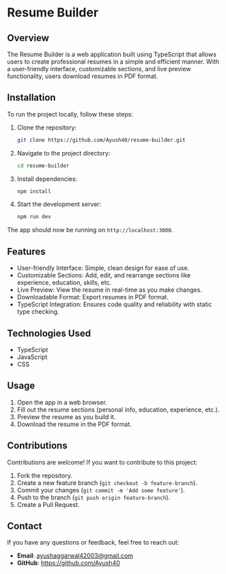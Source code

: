 # Resume Builder

## Overview
The Resume Builder is a web application built using TypeScript that allows users to create professional resumes in a simple and efficient manner. With a user-friendly interface, customizable sections, and live preview functionality, users download resumes in PDF format.

## Installation
To run the project locally, follow these steps:

1. Clone the repository:
   ```bash
   git clone https://github.com/Ayush40/resume-builder.git
   ```

2. Navigate to the project directory:
   ```bash
   cd resume-builder
   ```

3. Install dependencies:
   ```bash
   npm install
   ```

4. Start the development server:
   ```bash
   npm run dev
   ```
The app should now be running on `http://localhost:3000`.


## Features
- User-friendly Interface: Simple, clean design for ease of use.
- Customizable Sections: Add, edit, and rearrange sections like experience, education, skills, etc.
- Live Preview: View the resume in real-time as you make changes.
- Downloadable Format: Export resumes in PDF format.
- TypeScript Integration: Ensures code quality and reliability with static type checking.

## Technologies Used
  - TypeScript
  - JavaScript
  - CSS

## Usage
1. Open the app in a web browser.
2. Fill out the resume sections (personal info, education, experience, etc.).
3. Preview the resume as you build it.
4. Download the resume in the PDF format.

## Contributions
Contributions are welcome! If you want to contribute to this project:
1. Fork the repository.
2. Create a new feature branch (`git checkout -b feature-branch`).
3. Commit your changes (`git commit -m 'Add some feature'`).
4. Push to the branch (`git push origin feature-branch`).
5. Create a Pull Request.

## Contact
If you have any questions or feedback, feel free to reach out:

- **Email**: ayushaggarwal42003@gmail.com
- **GitHub**: https://github.com/Ayush40
